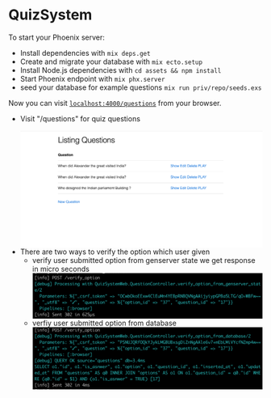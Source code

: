 # QuizSystem

To start your Phoenix server:

  * Install dependencies with `mix deps.get`
  * Create and migrate your database with `mix ecto.setup`
  * Install Node.js dependencies with `cd assets && npm install`
  * Start Phoenix endpoint with `mix phx.server`
  * seed your database for example questions `mix run priv/repo/seeds.exs`
  
Now you can visit [`localhost:4000/questions`](http://localhost:4000/questions) from your browser.


* Visit "/questions" for quiz questions
  <br>
      <img src="question_page.png"
      alt="Markdown Monster icon"
      style="float: left; margin-right: 10px;" />
* There are two ways to verify the option which user given 
  * verify user submitted option from genserver state we get response in micro seconds 
    <br>
    <img src="state.png"
     alt="Markdown Monster icon"
     style="float: left; margin-right: 10px;" />
  * verfiy user submitted option from database 
    <img src="database.png"
      alt="Markdown Monster icon"
      style="float: left; margin-right: 10px;" />

<!-- * initilizing a genserver called Quiz_Server with questions and option ids in the database with following format
  * `[%{"question_id" => "right_option_id"]` -->




<!-- Ready to run in production? Please [check our deployment guides](https://hexdocs.pm/phoenix/deployment.html).

## Learn more

  * Official website: http://www.phoenixframework.org/
  * Guides: https://hexdocs.pm/phoenix/overview.html
  * Docs: https://hexdocs.pm/phoenix
  * Mailing list: http://groups.google.com/group/phoenix-talk
  * Source: https://github.com/phoenixframework/phoenix -->
